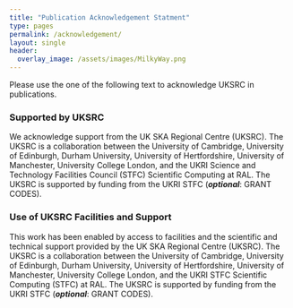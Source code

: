 ```yaml
---
title: "Publication Acknowledgement Statment"
type: pages
permalink: /acknowledgement/
layout: single
header:
  overlay_image: /assets/images/MilkyWay.png
--- 
```

Please use the one of the following text to acknowledge UKSRC in publications. 

### Supported by UKSRC
We acknowledge support from the UK SKA Regional Centre (UKSRC). The UKSRC is a collaboration between the University of Cambridge, University of Edinburgh, Durham University, University of Hertfordshire, University of Manchester, University College London, and the UKRI Science and Technology Facilities Council (STFC) Scientific Computing at RAL. The UKSRC is supported by funding from the UKRI STFC (_**optional**_: GRANT CODES).

### Use of UKSRC Facilities and Support
This work has been enabled by access to facilities and the scientific and technical support provided by the UK SKA Regional Centre (UKSRC). The UKSRC is a collaboration between the University of Cambridge, University of Edinburgh, Durham University, University of Hertfordshire, University of Manchester, University College London, and the UKRI STFC Scientific Computing (STFC) at RAL. The UKSRC is supported by funding from the UKRI STFC (_**optional**_: GRANT CODES).

